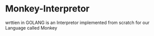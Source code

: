 # Monkey-Interpretor
wrttien in GOLANG is an Interpretor implemented from scratch for our Language called Monkey

